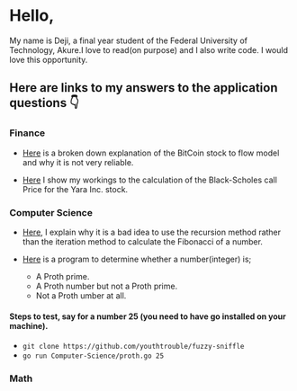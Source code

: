 # Hello,

My name is Deji, a final year student of the Federal University of Technology, Akure.I love to read(on purpose) and I also write code. I would love this opportunity.

## Here are links to my answers to the application questions 👇

### Finance
 - [Here](https://github.com/youthtrouble/fuzzy-sniffle/blob/master/Finance/Finance.md) is a broken down explanation of the BitCoin stock to flow model and why it is not very reliable.

 - [Here](https://github.com/youthtrouble/fuzzy-sniffle/blob/master/Finance/Finance.pdf) I show my workings to the calculation of the Black-Scholes call Price for the Yara Inc. stock.

### Computer Science
 - [Here](https://github.com/youthtrouble/fuzzy-sniffle/blob/master/Computer-Science/Computer-Science.md), I explain why it is a bad idea to use the recursion method rather than the iteration method to calculate the Fibonacci of a number.

 - [Here](https://github.com/youthtrouble/fuzzy-sniffle/blob/master/Computer-Science/proth.go) is a program to determine whether a number(integer) is;
    - A Proth prime.
    - A Proth number but not a Proth prime.
    - Not a Proth  umber at all.

  #### Steps to test, say for a number 25 (you need to have go installed on your machine).
   - `git clone https://github.com/youthtrouble/fuzzy-sniffle`
   - `go run Computer-Science/proth.go 25`

### Math

